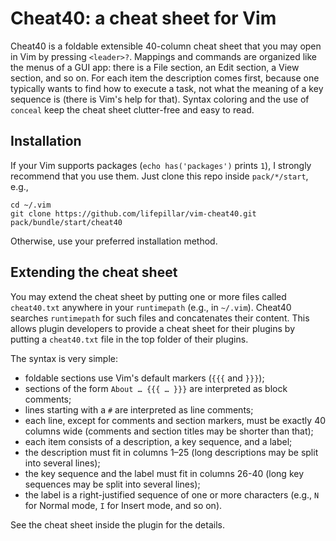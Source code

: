# Cheat40: a cheat sheet for Vim

Cheat40 is a foldable extensible 40-column cheat sheet that you may open in Vim
by pressing `<leader>?`. Mappings and commands are organized like the menus of
a GUI app: there is a File section, an Edit section, a View section, and so on.
For each item the description comes first, because one typically wants to find
how to execute a task, not what the meaning of a key sequence is (there is Vim's
help for that). Syntax coloring and the use of `conceal` keep the cheat sheet
clutter-free and easy to read.


## Installation

If your Vim supports packages (`echo has('packages')` prints `1`), I strongly
recommend that you use them. Just clone this repo inside `pack/*/start`, e.g.,

    cd ~/.vim
    git clone https://github.com/lifepillar/vim-cheat40.git pack/bundle/start/cheat40

Otherwise, use your preferred installation method.


## Extending the cheat sheet

You may extend the cheat sheet by putting one or more files called `cheat40.txt`
anywhere in your `runtimepath` (e.g., in `~/.vim`). Cheat40 searches
`runtimepath` for such files and concatenates their content. This allows plugin
developers to provide a cheat sheet for their plugins by putting a `cheat40.txt`
file in the top folder of their plugins.

The syntax is very simple:

- foldable sections use Vim's default markers (`{{{` and `}}}`);
- sections of the form `About … {{{ … }}}` are interpreted as block comments;
- lines starting with a `#` are interpreted as line comments;
- each line, except for comments and section markers, must be exactly 40 columns
  wide (comments and section titles may be shorter than that);
- each item consists of a description, a key sequence, and a label;
- the description must fit in columns 1–25 (long descriptions may be split into
  several lines);
- the key sequence and the label must fit in columns 26-40 (long key sequences
  may be split into several lines);
- the label is a right-justified sequence of one or more characters (e.g., `N`
  for Normal mode, `I` for Insert mode, and so on).

See the cheat sheet inside the plugin for the details.

